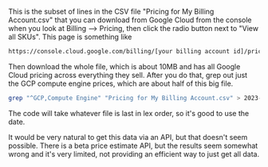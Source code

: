 This is the subset of lines in the CSV file "Pricing for My Billing Account.csv" that you can download from Google Cloud from the console when you look at Billing \-\-&gt; Pricing, then click the radio button next to "View all SKUs".    This page is something like

```html
https://console.cloud.google.com/billing/[your billing account id]/pricing
```

Then download the whole file, which is about 10MB and has all Google Cloud pricing across everything they sell.  After you do that, grep out just the GCP compute engine prices, which are about half of this big file.

```sh
grep "^GCP,Compute Engine" "Pricing for My Billing Account.csv" > 2023-10-30.csv
```

The code will take whatever file is last in lex order, so it's good to use the date.

It would be very natural to get this data via an API, but that doesn't seem possible.  There is a beta price estimate API, but the results seem somewhat wrong and it's very limited, not providing an efficient way to just get all data. 
